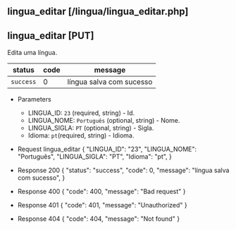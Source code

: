 ## lingua_editar [/lingua/lingua_editar.php]

## lingua_editar [PUT]

Edita uma língua.

status    | code | message
---       | ---  | ---
`success` |  0   | língua salva com sucesso

+ Parameters 
    + LINGUA_ID: `23` (required, string) - Id.
    + LINGUA_NOME: `Português` (optional, string) - Nome.
    + LINGUA_SIGLA: `PT` (optional, string) - Sigla.
    + Idioma: `pt`(required, string) - Idioma.

+ Request lingua_editar
    {
        "LINGUA_ID": "23",
        "LINGUA_NOME": "Português",
        "LINGUA_SIGLA": "PT",
        "Idioma": "pt",
    }

+ Response 200
    {
        "status": "success",
        "code": 0,
        "message": "língua salva com sucesso",
    }

+ Response 400
    {
        "code": 400,
        "message": "Bad request"
    }

+ Response 401
    {
        "code": 401,
        "message": "Unauthorized"
    }

+ Response 404
    {
        "code": 404,
        "message": "Not found"
    }